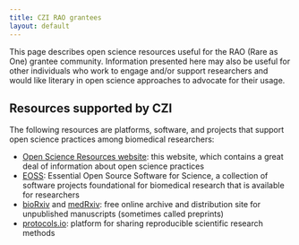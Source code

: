 ```yaml
---
title: CZI RAO grantees
layout: default
---
```


This page describes open science resources useful for the RAO (Rare as One) 
grantee community.
Information presented here may also be useful for other individuals who work to engage 
and/or support researchers and would like literary in open science approaches to 
advocate for their usage. 

## Resources supported by CZI

The following resources are platforms, software, and projects 
that support open science practices among biomedical researchers:

- [Open Science Resources website](https://chanzuckerberg.github.io/open-science/): this website, which contains a great deal of information about open science practices
- [EOSS](https://chanzuckerberg.com/eoss/): Essential Open Source Software for Science, a collection of software projects foundational for biomedical research that is available for researchers
- [bioRxiv](https://www.biorxiv.org/) and [medRxiv](https://www.medrxiv.org/): free online archive and distribution site for unpublished manuscripts (sometimes called preprints)
- [protocols.io](https://www.protocols.io/): platform for sharing reproducible scientific research methods
